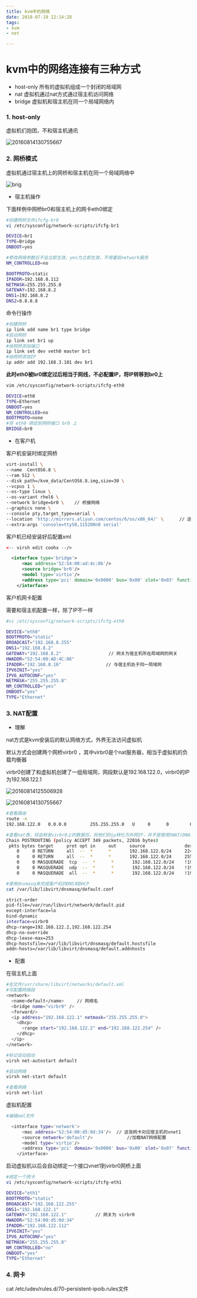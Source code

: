```yaml
---
title: kvm中的网络
date: 2018-07-19 12:14:28
tags:
- kvm
- net

---
```


# kvm中的网络连接有三种方式

- host-only 所有的虚拟机组成一个封闭的局域网
- nat 虚拟机通过nat方式通过宿主机访问网络
- bridge 虚拟机和宿主机在同一个局域网络内

<!--more-->

### 1. host-only

虚拟机们抱团，不和宿主机通讯

![20160814130755667](https://qiniu.li-rui.top/20160814130755667.png)

### 2. 网桥模式

虚拟机通过宿主机上的网桥和宿主机在同一个局域网络中

![brig](https://qiniu.li-rui.top/brig.png)

- 宿主机操作

下面样例中网桥br0和宿主机上的网卡eth0绑定

```bash
#创建网桥文件ifcfg-br0
vi /etc/sysconfig/network-scripts/ifcfg-br1

DEVICE=br1
TYPE=Bridge
ONBOOT=yes

#修改网络参数后不会立即生效，yes为立即生效，不用重启network服务
NM_CONTROLLED=no

BOOTPROTO=static
IPADDR=192.168.8.112
NETMASK=255.255.255.0
GATEWAY=192.168.8.2
DNS1=192.168.8.2
DNS2=8.8.8.8

```

命令行操作

```bash
#创建网桥
ip link add name br1 type bridge
#启动网桥
ip link set br1 up
#给网桥添加端口
ip link set dev veth0 master br1
#给网桥添加IP
ip addr add 192.168.3.101 dev br1

```

**此时eth0被br0绑定过后相当于网线，不必配置IP，将IP转移到br0上**

```bash
vim /etc/sysconfig/network-scripts/ifcfg-eth0

DEVICE=eth0
TYPE=Ethernet
ONBOOT=yes
NM_CONTROLLED=no
BOOTPROTO=none
#将 eth0 绑定到网桥接口 br0 上
BRIDGE=br0
```

- 在客户机

客户机安装时绑定网桥

```bash
virt-install \
--name  CentOS6.8 \
--ram 512 \
--disk path=/kvm_data/CentOS6.8.img,size=30 \
--vcpus 1 \
--os-type linux \
--os-variant rhel6 \
--network bridge=br0 \    // 桥接网络
--graphics none \
--console pty,target_type=serial \
--location 'http://mirrors.aliyun.com/centos/6/os/x86_64/' \      // 这里使用网络镜像
--extra-args 'console=ttyS0,115200n8 serial'
```

客户机已经安装好后配置xml

```xml
<-- virsh edit coohx --/>

  <interface type='bridge'>
      <mac address='52:54:00:ad:4c:86'/>
      <source bridge='br0'/>
      <model type='virtio'/>
      <address type='pci' domain='0x0000' bus='0x00' slot='0x03' function='0x0'/>
    </interface>


```

客户机网卡配置

需要和宿主机配置一样，除了IP不一样

```bash
#vi /etc/sysconfig/network-scripts/ifcfg-eth0

DEVICE="eth0"
BOOTPROTO="static"
BROADCAST="192.168.8.255"
DNS1="192.168.8.2"
GATEWAY="192.168.8.2"                  // 网关为宿主机所在局域网的网关
HWADDR="52:54:00:AD:4C:86"
IPADDR="192.168.8.16"                 // 与宿主机处于同一局域网
IPV6INIT="yes"
IPV6_AUTOCONF="yes"
NETMASK="255.255.255.0"
NM_CONTROLLED="yes"
ONBOOT="yes"
TYPE="Ethernet"
```

### 3. NAT配置

- 理解

nat方式是kvm安装后的默认网络方式，外界无法访问虚拟机

默认方式会创建两个网桥virbr0 ，其中virbr0是个nat服务器，相当于虚拟机的负载均衡器

virbr0创建了和虚拟机创建了一组局域网，网段默认是192.168.122.0，virbr0的IP为192.168.122.1

![20160814125506928](https://qiniu.li-rui.top/20160814125506928.png)

![20160814130755667](https://qiniu.li-rui.top/20160814130755667.png)

```bash
#查看路由
route -n
192.168.122.0   0.0.0.0         255.255.255.0   U     0      0        0 virbr0

#查看nat表，将会转发virbr0上的数据包，将他们的ip转化为外网IP，并不是使用SNAT/DNA而是MASQUERADE
Chain POSTROUTING (policy ACCEPT 349 packets, 22016 bytes)
 pkts bytes target     prot opt in     out     source               destination
    0     0 RETURN     all  --  *      *       192.168.122.0/24     224.0.0.0/24
    0     0 RETURN     all  --  *      *       192.168.122.0/24     255.255.255.255
    0     0 MASQUERADE  tcp  --  *      *       192.168.122.0/24    !192.168.122.0/24     masq ports: 1024-65535
    0     0 MASQUERADE  udp  --  *      *       192.168.122.0/24    !192.168.122.0/24     masq ports: 1024-65535
    0     0 MASQUERADE  all  --  *      *       192.168.122.0/24    !192.168.122.0/24

#使用dnsmasq来完成客户机的DNS和DHCP
cat /var/lib/libvirt/dnsmasq/default.conf

strict-order
pid-file=/var/run/libvirt/network/default.pid
except-interface=lo
bind-dynamic
interface=virbr0
dhcp-range=192.168.122.2,192.168.122.254
dhcp-no-override
dhcp-lease-max=253
dhcp-hostsfile=/var/lib/libvirt/dnsmasq/default.hostsfile
addn-hosts=/var/lib/libvirt/dnsmasq/default.addnhosts

```



- 配置

在宿主机上面

```bash
#在文件/usr/share/libvirt/networks/default.xml
#可配置网络段
<network>
  <name>default</name>     // 网络名
  <bridge name="virbr0" />
  <forward/>
  <ip address="192.168.122.1" netmask="255.255.255.0">
    <dhcp>
      <range start="192.168.122.2" end="192.168.122.254" />
    </dhcp>
  </ip>
</network>

#标记自动启动
virsh net-autostart default

#启动网络
virsh net-start default

#查看网络
virsh net-list


```

虚拟机配置

```bash
#编辑xml文件

  <interface type='network'>
      <mac address='52:54:00:d5:0d:34'/>  // 这张网卡对应宿主机的vnet1
      <source network='default'/>             //加载NAT网络配置
      <model type='virtio'/>
      <address type='pci' domain='0x0000' bus='0x00' slot='0x07' function='0x0'/>
    </interface>
```

启动虚拟机以后会自动绑定一个接口vnet1到virbr0网桥上面

```bash
#绑定一个网卡
vi /etc/sysconfig/network-scripts/ifcfg-eth1

DEVICE="eth1"
BOOTPROTO="static"
BROADCAST="192.168.122.255"
DNS1="192.168.122.1"
GATEWAY="192.168.122.1"           // 网关为 virbr0
HWADDR="52:54:00:d5:0d:34"
IPADDR="192.168.122.112"
IPV6INIT="yes"
IPV6_AUTOCONF="yes"
NETMASK="255.255.255.0"
NM_CONTROLLED="no"
ONBOOT="yes"
TYPE="Ethernet"
```


### 4. 网卡

cat /etc/udev/rules.d/70-persistent-ipoib.rules文件
